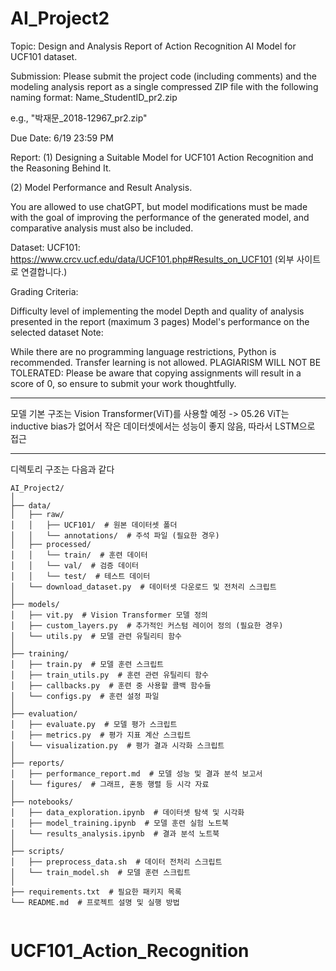 # AI_Project2
Topic: Design and Analysis Report of Action Recognition AI Model for UCF101 dataset.

Submission: Please submit the project code (including comments) and the modeling analysis report as a single compressed ZIP file with the following naming format: Name_StudentID_pr2.zip

e.g., "박재문_2018-12967_pr2.zip"

Due Date: 6/19 23:59 PM

Report:  (1) Designing a Suitable Model for UCF101 Action Recognition and the Reasoning Behind It.

(2) Model Performance and Result Analysis.

You are allowed to use chatGPT, but model modifications must be made with the goal of improving the performance of the generated model, and comparative analysis must also be included.

Dataset: UCF101: https://www.crcv.ucf.edu/data/UCF101.php#Results_on_UCF101 (외부 사이트로 연결합니다.)

Grading Criteria:

Difficulty level of implementing the model
Depth and quality of analysis presented in the report (maximum 3 pages)
Model's performance on the selected dataset
Note:

While there are no programming language restrictions, Python is recommended.
Transfer learning is not allowed.
PLAGIARISM WILL NOT BE TOLERATED: Please be aware that copying assignments will result in a score of 0, so ensure to submit your work thoughtfully.

-----------------------------------------------------------------------------------------------------------------------------------------------------------------------------------

모델 기본 구조는 Vision Transformer(ViT)를 사용할 예정
-> 05.26 ViT는 inductive bias가 없어서 작은 데이터셋에서는 성능이 좋지 않음, 따라서 LSTM으로 접근

-----------------------------------------------------------------------------------------------------------------------------------------------------------------------------------

디렉토리 구조는 다음과 같다

```
AI_Project2/
│
├── data/
│   ├── raw/
│   │   ├── UCF101/  # 원본 데이터셋 폴더
│   │   └── annotations/  # 주석 파일 (필요한 경우)
│   ├── processed/
│   │   └── train/  # 훈련 데이터
│   │   └── val/  # 검증 데이터
│   │   └── test/  # 테스트 데이터
│   └── download_dataset.py  # 데이터셋 다운로드 및 전처리 스크립트
│
├── models/
│   ├── vit.py  # Vision Transformer 모델 정의
│   ├── custom_layers.py  # 추가적인 커스텀 레이어 정의 (필요한 경우)
│   └── utils.py  # 모델 관련 유틸리티 함수
│
├── training/
│   ├── train.py  # 모델 훈련 스크립트
│   ├── train_utils.py  # 훈련 관련 유틸리티 함수
│   ├── callbacks.py  # 훈련 중 사용할 콜백 함수들
│   └── configs.py  # 훈련 설정 파일
│
├── evaluation/
│   ├── evaluate.py  # 모델 평가 스크립트
│   ├── metrics.py  # 평가 지표 계산 스크립트
│   └── visualization.py  # 평가 결과 시각화 스크립트
│
├── reports/
│   ├── performance_report.md  # 모델 성능 및 결과 분석 보고서
│   └── figures/  # 그래프, 혼동 행렬 등 시각 자료
│
├── notebooks/
│   ├── data_exploration.ipynb  # 데이터셋 탐색 및 시각화
│   ├── model_training.ipynb  # 모델 훈련 실험 노트북
│   └── results_analysis.ipynb  # 결과 분석 노트북
│
├── scripts/
│   ├── preprocess_data.sh  # 데이터 전처리 스크립트
│   └── train_model.sh  # 모델 훈련 스크립트
│
├── requirements.txt  # 필요한 패키지 목록
└── README.md  # 프로젝트 설명 및 실행 방법


```
# UCF101_Action_Recognition
